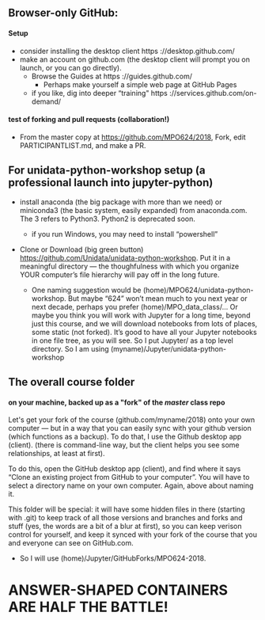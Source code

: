 ## Browser-only GitHub: 

#### Setup 
* consider installing the desktop client https ://desktop.github.com/
* make an account on github.com (the desktop client will prompt you on launch, or you can go directly). 
    * Browse the Guides at https ://guides.github.com/
        - Perhaps make yourself a simple web page at GitHub Pages
    * if you like, dig into deeper “training" https ://services.github.com/on-demand/


#### test of forking and pull requests (collaboration!) 

* From the master copy at https://github.com/MPO624/2018, Fork, edit PARTICIPANTLIST.md, and make a PR. 


## For unidata-python-workshop setup (a professional launch into jupyter-python)

* install anaconda (the big package with more than we need) or miniconda3 (the basic system, easily expanded) from anaconda.com. The 3 refers to Python3. Python2 is deprecated soon.
  * if you run Windows, you may need to install “powershell” 

* Clone or Download (big green button) https://github.com/Unidata/unidata-python-workshop. Put it in a meaningful directory — the thoughfulness with which you organize YOUR computer’s file hierarchy will pay off in the long future. 

    * One naming suggestion would be (home)/MPO624/unidata-python-workshop. But maybe “624” won’t mean much to you next year or next decade, perhaps you prefer (home)/MPO_data_class/… Or maybe you think you will work with Jupyter for a long time, beyond just this course, and we will download notebooks from lots of places, some static (not forked). It’s good to have all your Jupyter notebooks in one file tree, as you will see.  So I put Jupyter/ as a top level directory. So I am using (myname)/Jupyter/unidata-python-workshop

## The overall course folder 
#### on your machine, backed up as a "fork" of the _master_ class repo

Let's get your fork of the course (github.com/myname/2018) onto your own computer — but in a way that you can easily sync with your github version (which functions as a backup). To do that, I use the Github desktop app (client). (there is command-line way, but the client helps you see some relationships, at least at first). 

To do this, open the GitHub desktop app (client), and find where it says “Clone an existing project from GitHub to your computer”. You will have to select a directory name on your own computer. Again, above about naming it. 

This folder will be special: it will have some hidden files in there (starting with .git) to keep track of all those versions and branches and forks and stuff (yes, the words are a bit of a blur at first), so you can keep verison control for yourself, and keep it synced with your fork of the course that you and everyone can see on GitHub.com. 

  * So I will use (home)/Jupyter/GitHubForks/MPO624-2018. 

# ANSWER-SHAPED CONTAINERS ARE HALF THE BATTLE! 

